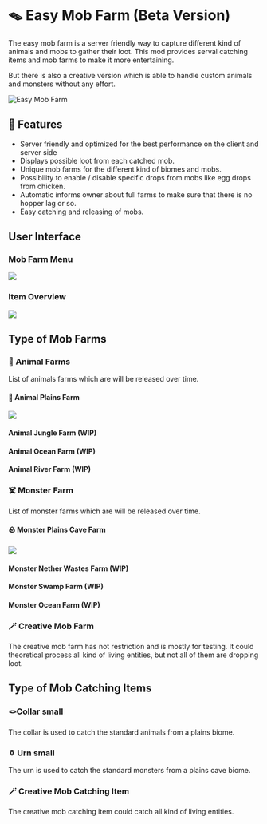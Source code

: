 # 🪤 Easy Mob Farm (Beta Version)

The easy mob farm is a server friendly way to capture different kind of animals and mobs to gather their loot.
This mod provides serval catching items and mob farms to make it more entertaining.

But there is also a creative version which is able to handle custom animals and monsters without any effort.

![Easy Mob Farm][logo]

## 🔮 Features

- Server friendly and optimized for the best performance on the client and server side
- Displays possible loot from each catched mob.
- Unique mob farms for the different kind of biomes and mobs.
- Possibility to enable / disable specific drops from mobs like egg drops from chicken.
- Automatic informs owner about full farms to make sure that there is no hopper lag or so.
- Easy catching and releasing of mobs.

## User Interface

### Mob Farm Menu

![][mob_menu]

### Item Overview

![][item_overview]

## Type of Mob Farms

### 🐄 Animal Farms

List of animals farms which are will be released over time.

#### 🌿 Animal Plains Farm

![][animal_plains_farm]

#### Animal Jungle Farm (WIP)

#### Animal Ocean Farm (WIP)

#### Animal River Farm (WIP)

### ☠️ Monster Farm

List of monster farms which are will be released over time.

#### 🪨 Monster Plains Cave Farm

![][monster_plains_cave_farm]

#### Monster Nether Wastes Farm (WIP)

#### Monster Swamp Farm (WIP)

#### Monster Ocean Farm (WIP)

### 🪄 Creative Mob Farm

The creative mob farm has not restriction and is mostly for testing.
It could theoretical process all kind of living entities, but not all of them are dropping loot.

## Type of Mob Catching Items

### 🪢Collar small

The collar is used to catch the standard animals from a plains biome.

### ⚱️ Urn small

The urn is used to catch the standard monsters from a plains cave biome.

### 🪄 Creative Mob Catching Item

The creative mob catching item could catch all kind of living entities.

[logo]: https://github.com/MarkusBordihn/BOs-Easy-Mob-Farm/raw/src/main/resources/logo.png
[animal_plains_farm]: https://github.com/MarkusBordihn/BOs-Easy-Mob-Farm/raw/assets/animal_plains_farm.png
[item_overview]: https://github.com/MarkusBordihn/BOs-Easy-Mob-Farm/raw/assets/item_overview.png
[mob_menu]: https://github.com/MarkusBordihn/BOs-Easy-Mob-Farm/raw/assets/mob_menu.png
[monster_plains_cave_farm]: https://github.com/MarkusBordihn/BOs-Easy-Mob-Farm/raw/assets/monster_plains_cave_farm.png
